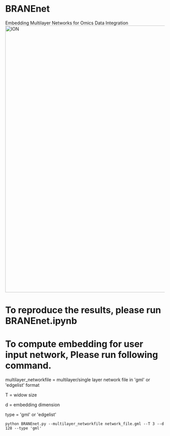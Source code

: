 # BRANEnet
Embedding Multilayer Networks for Omics Data Integration
<img width="842" alt="ION" src="https://user-images.githubusercontent.com/47250394/164945504-d8f743f6-00dc-4964-8b37-b37d9fa694bf.png">


# To reproduce the results, please run BRANEnet.ipynb 

# To compute embedding for user input network, Please run following command. 

multilayer_networkfile = multilayer/single layer network file in 'gml' or 'edgelist' format

T = widow size 

d = embedding dimension

type = 'gml' or 'edgelist'

 ```
 python BRANEnet.py --multilayer_networkfile network_file.gml --T 3 --d 128 --type 'gml'
 
 ```
